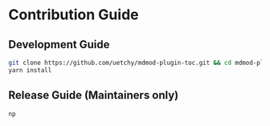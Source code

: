 # Contribution Guide

## Development Guide

```bash
git clone https://github.com/uetchy/mdmod-plugin-toc.git && cd mdmod-plugin-toc
yarn install
```

## Release Guide (Maintainers only)

```bash
np
```
